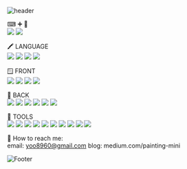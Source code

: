 ![header](https://capsule-render.vercel.app/api?type=waving&color=0A66C2&height=100&section=header&text=&fontSize=90)

⌨ ➕ 🎨</br>
<a href="https://medium.com/painting-mini"><img src="https://img.shields.io/badge/MyBlog-000000?style=flat-square&logo=Medium&logoColor=white"/></a>
<a href="https://www.instagram.com/painting_mini/"><img src="https://img.shields.io/badge/MyHobby-E4405F?style=flat-square&logo=Instagram&logoColor=white"/></a>

🖍 LANGUAGE
</br>
<img src="https://img.shields.io/badge/Korean-0A66C2?style=flat-square"/>
<img src="https://img.shields.io/badge/Javascript-0A66C2?style=flat-square&logo=javascript&logoColor=white"/>
<img src="https://img.shields.io/badge/Typescript-0A66C2?style=flat-square&logo=typescript&logoColor=white"/>
<img src="https://img.shields.io/badge/Java-0A66C2?style=flat-square"/>
</br>

🪟 FRONT
</br>
<img src="https://img.shields.io/badge/React-0A66C2?style=flat-square&logo=react&logoColor=white"/>
<img src="https://img.shields.io/badge/Next.JS-0A66C2?style=flat-square&logo=Next.js&logoColor=white"/>
<img src="https://img.shields.io/badge/Tailwind-0A66C2?style=flat-square&logo=Tailwind CSS&logoColor=white"/>
<img src="https://img.shields.io/badge/StyledComponents-0A66C2?style=flat-square&logo=styled-components&logoColor=white"/>
</br>

🧮 BACK
</br>
<img src="https://img.shields.io/badge/Node.js-0A66C2?style=flat-square&logo=Node.js&logoColor=white"/>
<img src="https://img.shields.io/badge/Express-0A66C2?style=flat-square&logo=Express&logoColor=white"/>
<img src="https://img.shields.io/badge/NestJs-0A66C2?style=flat-square&logo=Nestjs&logoColor=white"/>
<img src="https://img.shields.io/badge/Spring-0A66C2?style=flat-square&logo=Spring&logoColor=white"/>
<img src="https://img.shields.io/badge/MySql-0A66C2?style=flat-square&logo=mysql&logoColor=white"/>
<img src="https://img.shields.io/badge/Redis-0A66C2?style=flat-square&logo=redis&logoColor=white"/>
</br>

🧰 TOOLS
</br>
<img src="https://img.shields.io/badge/VSCode-0A66C2?style=flat-square&logo=Visual Studio Code&logoColor=white"/>
<img src="https://img.shields.io/badge/WebStorm-0A66C2?style=flat-square&logo=webstorm&logoColor=white"/>
<img src="https://img.shields.io/badge/Jenkins-0A66C2?style=flat-square&logo=Jenkins&logoColor=white"/>
<img src="https://img.shields.io/badge/AWS-0A66C2?style=flat-square&logo=Amazon AWS&logoColor=white"/>
<img src="https://img.shields.io/badge/Docker-0A66C2?style=flat-square&logo=Docker&logoColor=white"/>
<img src="https://img.shields.io/badge/Jira-0A66C2?style=flat-square&logo=Jira&logoColor=white"/>
<img src="https://img.shields.io/badge/Postman-0A66C2?style=flat-square&logo=postman&logoColor=white"/>
<img src="https://img.shields.io/badge/RedisInsight-0A66C2?style=flat-square&logo=Redis&logoColor=white"/>
<img src="https://img.shields.io/badge/Confluence-0A66C2?style=flat-square&logo=Confluence&logoColor=white"/>
<img src="https://img.shields.io/badge/Sourcetree-0A66C2?style=flat-square&logo=Sourcetree&logoColor=white"/>
</br>

🧶 How to reach me: </br>
email: yoo8960@gmail.com
blog: medium.com/painting-mini
</br>

![Footer](https://capsule-render.vercel.app/api?type=waving&color=0A66C2&height=100&section=footer)
